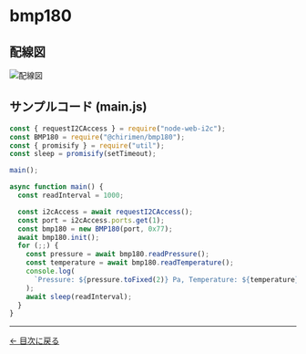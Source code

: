 # bmp180

## 配線図

![配線図](../node-examples/bmp180/schematic.png "schematic")

## サンプルコード (main.js)

```javascript
const { requestI2CAccess } = require("node-web-i2c");
const BMP180 = require("@chirimen/bmp180");
const { promisify } = require("util");
const sleep = promisify(setTimeout);

main();

async function main() {
  const readInterval = 1000;

  const i2cAccess = await requestI2CAccess();
  const port = i2cAccess.ports.get(1);
  const bmp180 = new BMP180(port, 0x77);
  await bmp180.init();
  for (;;) {
    const pressure = await bmp180.readPressure();
    const temperature = await bmp180.readTemperature();
    console.log(
      `Pressure: ${pressure.toFixed(2)} Pa, Temperature: ${temperature} degree.`
    );
    await sleep(readInterval);
  }
}
```


---
[← 目次に戻る](./index.md)
